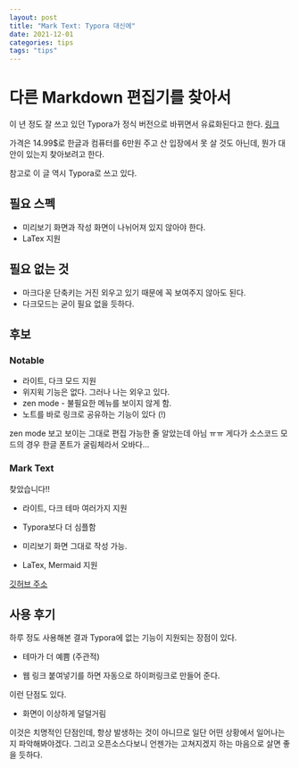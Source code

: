 ```yaml
---
layout: post
title: "Mark Text: Typora 대신에"
date: 2021-12-01
categories: tips
tags: "tips"
---
```


# 다른 Markdown 편집기를 찾아서

이 년 정도 잘 쓰고 있던 Typora가 정식 버전으로 바뀌면서 유료화된다고 한다. [링크](https://support.typora.io/What's-New-1.0/)

가격은 14.99$로 한글과 컴퓨터를 6만원 주고 산 입장에서 못 살 것도 아닌데, 뭔가 대안이 있는지 찾아보려고 한다.

참고로 이 글 역시 Typora로 쓰고 있다.

## 필요 스펙

* 미리보기 화면과 작성 화면이 나뉘어져 있지 않아야 한다.
* LaTex 지원

## 필요 없는 것

* 마크다운 단축키는 거진 외우고 있기 때문에 꼭 보여주지 않아도 된다.
* 다크모드는 굳이 필요 없을 듯하다.

## 후보

### Notable

* 라이트, 다크 모드 지원
* 위지윅 기능은 없다. 그러나 나는 외우고 있다.
* zen mode - 불필요한 메뉴를 보이지 않게 함.
* 노트를 바로 링크로 공유하는 기능이 있다 (!)

zen mode 보고 보이는 그대로 편집 가능한 줄 알았는데 아님 ㅠㅠ 게다가 소스코드 모드의 경우 한글 폰트가 굴림체라서 오바다...

### Mark Text

찾았습니다!!

* 라이트, 다크 테마 여러가지 지원

* Typora보다 더 심플함

* 미리보기 화면 그대로 작성 가능.

* LaTex, Mermaid 지원

[깃허브 주소](https://github.com/marktext/marktext)

## 사용 후기 

하루 정도 사용해본 결과 Typora에 없는 기능이 지원되는 장점이 있다.

* 테마가 더 예쁨 (주관적)

* 웹 링크 붙여넣기를 하면 자동으로 하이퍼링크로 만들어 준다.

이런 단점도 있다.

* 화면이 이상하게 덜덜거림

이것은 치명적인 단점인데, 항상 발생하는 것이 아니므로 일단 어떤 상황에서 일어나는지 파악해봐야겠다. 그리고 오픈소스다보니 언젠가는 고쳐지겠지 하는 마음으로 살면 좋을 듯하다.
